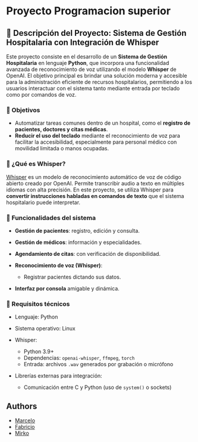 # Proyecto Programacion superior 

## 🏥 Descripción del Proyecto: Sistema de Gestión Hospitalaria con Integración de Whisper

Este proyecto consiste en el desarrollo de un **Sistema de Gestión Hospitalaria** en lenguaje **Python**, que incorpora una funcionalidad avanzada de reconocimiento de voz utilizando el modelo **Whisper** de OpenAI. El objetivo principal es brindar una solución moderna y accesible para la administración eficiente de recursos hospitalarios, permitiendo a los usuarios interactuar con el sistema tanto mediante entrada por teclado como por comandos de voz.

### 🎯 Objetivos

* Automatizar tareas comunes dentro de un hospital, como el **registro de pacientes, doctores y citas médicas**.
* **Reducir el uso del teclado** mediante el reconocimiento de voz para facilitar la accesibilidad, especialmente para personal médico con movilidad limitada o manos ocupadas.

### 🧠 ¿Qué es Whisper?

[Whisper](https://github.com/openai/whisper) es un modelo de reconocimiento automático de voz de código abierto creado por OpenAI. Permite transcribir audio a texto en múltiples idiomas con alta precisión. En este proyecto, se utiliza Whisper para **convertir instrucciones habladas en comandos de texto** que el sistema hospitalario puede interpretar.

### 🔧 Funcionalidades del sistema

* **Gestión de pacientes**: registro, edición y consulta.
* **Gestión de médicos**: información y especialidades.
* **Agendamiento de citas**: con verificación de disponibilidad.
* **Reconocimiento de voz (Whisper)**:

  * Registrar pacientes dictando sus datos.
* **Interfaz por consola** amigable y dinámica.

### 🔌 Requisitos técnicos

* Lenguaje: Python
* Sistema operativo: Linux
* Whisper:
  * Python 3.9+
  * Dependencias: `openai-whisper`, `ffmpeg`, `torch`
  * Entrada: archivos `.wav` generados por grabación o micrófono
* Librerías externas para integración:

  * Comunicación entre C y Python (uso de `system()` o sockets)



## Authors

- [Marcelo](https://github.com/Fabricio2103)
- [Fabricio](https://github.com/Fabricio2103)
- [Mirko](https://github.com/Fabricio2103)
